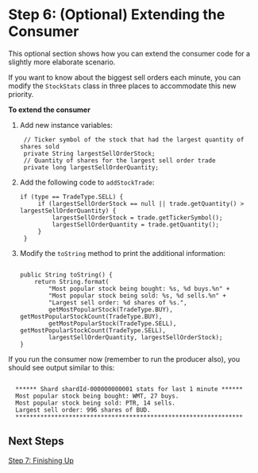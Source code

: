 # Step 6: \(Optional\) Extending the Consumer<a name="tutorial-stock-data-kplkcl2-consumer-extension"></a>

This optional section shows how you can extend the consumer code for a slightly more elaborate scenario\.

If you want to know about the biggest sell orders each minute, you can modify the `StockStats` class in three places to accommodate this new priority\.

**To extend the consumer**

1. Add new instance variables:

   ```
    // Ticker symbol of the stock that had the largest quantity of shares sold 
    private String largestSellOrderStock;
    // Quantity of shares for the largest sell order trade
    private long largestSellOrderQuantity;
   ```

1. Add the following code to `addStockTrade`:

   ```
   if (type == TradeType.SELL) {
        if (largestSellOrderStock == null || trade.getQuantity() > largestSellOrderQuantity) {
            largestSellOrderStock = trade.getTickerSymbol();
            largestSellOrderQuantity = trade.getQuantity();
        }
    }
   ```

1. Modify the `toString` method to print the additional information:

   ```
    
   public String toString() {
       return String.format(
           "Most popular stock being bought: %s, %d buys.%n" +
           "Most popular stock being sold: %s, %d sells.%n" +
           "Largest sell order: %d shares of %s.",
           getMostPopularStock(TradeType.BUY), getMostPopularStockCount(TradeType.BUY),
           getMostPopularStock(TradeType.SELL), getMostPopularStockCount(TradeType.SELL),
           largestSellOrderQuantity, largestSellOrderStock);
   }
   ```

If you run the consumer now \(remember to run the producer also\), you should see output similar to this:

```
 
  ****** Shard shardId-000000000001 stats for last 1 minute ******
  Most popular stock being bought: WMT, 27 buys.
  Most popular stock being sold: PTR, 14 sells.
  Largest sell order: 996 shares of BUD.
  ****************************************************************
```

## Next Steps<a name="tutorial-stock-data-kplkcl2-consumer-extension-next"></a>

[Step 7: Finishing Up](tutorial-stock-data-kplkcl2-finish.md)